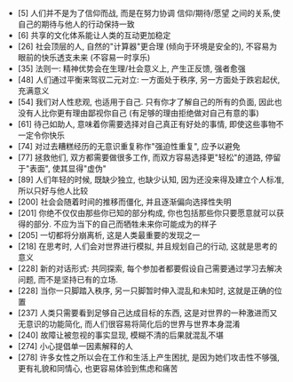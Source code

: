 - [5] 人们并不是为了信仰而战, 而是在努力协调 信仰/期待/愿望 之间的关系,使自己的期待与他人的行动保持一致
- [6] 共享的文化体系能让人类的互动更加稳定
- [26] 社会顶层的人, 自然的"计算器"更合理 (倾向于环境是安全的), 不容易为眼前的快乐透支未来 (不容易一时享乐)
- [35] 法则一: 精神优势会在生理/社会意义上, 产生正反馈, 强者愈强
- [48] 人们通过平衡来驾驭二元对立: 一方面处于秩序, 另一方面处于跌宕起伏, 充满意义
- [54] 我们对人性悲观, 也适用于自己. 只有你才了解自己的所有的负面, 因此也没有人比你更有理由鄙视你自己 (有足够的理由拒绝做对自己有意的事)
- [61] 待己如助人, 意味着你需要选择对自己真正有好处的事情, 即使这些事物不一定令你快乐
- [74] 对过去糟糕经历的无意识重复称作"强迫性重复", 应予以避免
- [77] 拯救他们, 双方都需要做很多工作, 而双方容易选择更"轻松"的道路, 停留于"表面", 使其显得"虚伪"
- [89] 人们年轻的时候, 既缺少独立, 也缺少认知, 因为还没来得及建立个人标准, 所以只好与他人比较
- [200] 社会会随着时间的推移而僵化, 并且逐渐偏向选择性失明
- [201] 你绝不仅仅由那些你已知的部分构成, 你也包括那些你只要愿意就可以获得的部分. 不应为当下的自己而牺牲未来你可能成为的样子
- [205] 一切都将分崩离析, 这是人类最重要的发现之一
- [218] 在思考时, 人们会对世界进行模拟, 并且规划自己的行动, 这就是思考的意义
- [228] 新的对话形式: 共同探索, 每个参加者都要假设自己需要通过学习去解决问题, 而不是坚持已有的立场. 
- [228] 当你一只脚踏入秩序, 另一只脚暂时伸入混乱和未知时, 这就是正确的位置
- [237] 人类只需要看到足够自己达成目标的东西, 这是对世界的一种激进而又无意识的功能简化, 而人们很容易将简化后的世界与世界本身混淆
- [240] 故障让被忽视的事实显现, 模糊不清的后果就混乱不堪
- [274] 小心提倡单一因素解释的人
- [278] 许多女性之所以会在工作和生活上产生困扰, 是因为她们攻击性不够强, 更有礼貌和同情心, 也更容易体验到焦虑和痛苦

